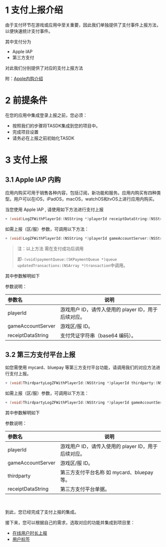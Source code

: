 # 1 支付上报介绍

由于支付环节在游戏或应用中至关重要，因此我们单独提供了支付事件上报方法，以便快速统计支付事件。

其中支付分为

- Apple IAP
- 第三方支付

对此我们分别提供了对应的支付上报方法

附：[Apple内购介绍](https://developer.apple.com/in-app-purchase)

# 2 前提条件

在您的应用中集成登录上报之前，您必须：

- 按照我们的步骤将TASDK集成到您的项目中。
- 完成项目设置
- 请务必在上报之前初始化TASDK

# 3 支付上报

## 3.1 Apple IAP 内购

应用内购买可用于销售各种内容，包括订阅，新功能和服务。应用内购买有四种类型。用户可以在iOS，iPadOS，macOS，watchOS和tvOS上进行应用内购买。

当您使用 Apple IAP , 请使用如下方法进行支付上报

```objective-c
+ (void)LogZFWithPlayerId:(NSString *)playerId receiptDataString:(NSString *)receiptDataString;
```

如需上报（区/服）参数，可调用以下方法：

```objective-c
+ (void)LogZFWithPlayerId:(NSString *)playerId gameAccountServer:(NSString *)gameAccountServer receiptDataString:(NSString *)receiptDataString;
```

> 注：以上方法 需在支付成功后调用
>
>即`-(void)paymentQueue:(SKPaymentQueue *)queue updatedTransactions:(NSArray *)transaction`中调用。

其中参数解明如下

参数说明：

|参数名|说明|
|:----  |-----   |
|playerId |游戏用户 ID，请传入使用的 player ID，用于后续对应。   |
|gameAccountServer | 游戏区/服 ID。  |
|receiptDataString |  支付凭证字符串（base64 编码）。  |


## 3.2 第三方支付平台上报


如您需使用 mycard、bluepay 等第三方支付平台功能，请调用我们的对应方法进行支付上报。

```objective-c
+ (void)ThirdpartyLogZFWithPlayerId:(NSString *)playerId thirdparty:(NSString *)thirdparty receiptDataString:(NSString *)receiptDataString;
```

如需上报（区/服）参数，可调用以下方法：

```objective-c
+ (void)ThirdpartyLogZFWithPlayerId:(NSString *)playerId gameAccountServer:(NSString *)gameAccountServer thirdparty:(NSString *)thirdparty receiptDataString:(NSString *)receiptDataString;
```

其中参数解明如下

参数说明：

|参数名|说明|
|:----  |-----   |
|playerId |游戏用户 ID，请传入使用的 player ID，用于后续对应。   |
|gameAccountServer | 游戏区/服 ID。  |
|thirdparty |  第三方支付平台名称 如 mycard、bluepay 等。  |
|receiptDataString |  第三方支付平台单据。  |

<br>

到此，您已经完成了支付上报的集成。

接下来，您可以根据自己的需求，选取对应的功能并集成到项目里：

- [在线用户时长上报](/tasdk/ios/ios_duration_report.md)
- [用户标签](/tasdk/ios/ios_tag.md)